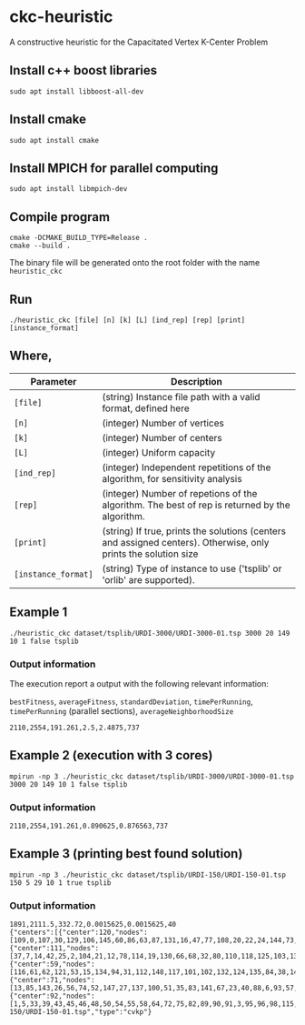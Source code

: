 # ckc-heuristic
A constructive heuristic for the Capacitated Vertex K-Center Problem


## Install c++ boost libraries
```
sudo apt install libboost-all-dev
```

## Install cmake
```
sudo apt install cmake
```

## Install MPICH for parallel computing
```
sudo apt install libmpich-dev
```

## Compile program
```
cmake -DCMAKE_BUILD_TYPE=Release .
cmake --build .
```
The binary file will be generated onto the root folder with the name ```heuristic_ckc```

## Run
```
./heuristic_ckc [file] [n] [k] [L] [ind_rep] [rep] [print] [instance_format]
```

## Where,

|  Parameter |                                          Description                                          |
|----------|---------------------------------------------------------------------------------------------|
| `[file]` | (string) Instance file path with a valid format, defined here                                    |
| `[n]`    | (integer) Number of vertices  |
| `[k]`    | (integer) Number of centers   |
| `[L]`    | (integer) Uniform capacity    |
| `[ind_rep]`    | (integer) Independent repetitions of the algorithm, for sensitivity analysis |
| `[rep]`    | (integer) Number of repetions of the algorithm. The best of rep is returned by the algorithm. |
| `[print]`    | (string) If true, prints the solutions (centers and assigned centers). Otherwise, only prints the solution size |
| `[instance_format]`    | (string) Type of instance to use ('tsplib' or 'orlib' are supported). |

## Example 1
```
./heuristic_ckc dataset/tsplib/URDI-3000/URDI-3000-01.tsp 3000 20 149 10 1 false tsplib
```

### Output information
The execution report a output with the following relevant information:

`bestFitness`, `averageFitness`, `standardDeviation`, `timePerRunning`, `timePerRunning` (parallel sections), `averageNeighborhoodSize`
```
2110,2554,191.261,2.5,2.4875,737
```
## Example 2 (execution with 3 cores)
```
mpirun -np 3 ./heuristic_ckc dataset/tsplib/URDI-3000/URDI-3000-01.tsp 3000 20 149 10 1 false tsplib
```

### Output information
```
2110,2554,191.261,0.890625,0.876563,737
```
  
## Example 3 (printing best found solution)
```
mpirun -np 3 ./heuristic_ckc dataset/tsplib/URDI-150/URDI-150-01.tsp 150 5 29 10 1 true tsplib
```

### Output information
```
1891,2111.5,332.72,0.0015625,0.0015625,40
{"centers":[{"center":120,"nodes":[109,0,107,30,129,106,145,60,86,63,87,131,16,47,77,108,20,22,24,144,73,133,28,126,139,99,41,29,36]},{"center":111,"nodes":[37,7,14,42,25,2,104,21,12,78,114,19,130,66,68,32,80,110,118,125,103,136,97,34,69,79,8,65,4]},{"center":59,"nodes":[116,61,62,121,53,15,134,94,31,112,148,117,101,102,132,124,135,84,38,146,142,70,140,81,11,17,10,113,18]},{"center":71,"nodes":[13,85,143,26,56,74,52,147,27,137,100,51,35,83,141,67,23,40,88,6,93,57,44,76,105,49,9,122,127]},{"center":92,"nodes":[1,5,33,39,43,45,46,48,50,54,55,58,64,72,75,82,89,90,91,3,95,96,98,115,119,123,128,138,149]}],"instance":"dataset/tsplib/URDI-150/URDI-150-01.tsp","type":"cvkp"}
```
